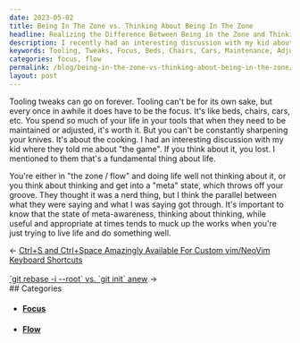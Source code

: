 ```yaml
---
date: 2023-05-02
title: Being In The Zone vs. Thinking About Being In The Zone
headline: Realizing the Difference Between Being in the Zone and Thinking About Being in the Zone
description: I recently had an interesting discussion with my kid about the importance of being in the zone and not thinking about being in the zone. We discussed how it's important to know the difference between being in the zone and getting into a 'meta' state, which can derail your groove and prevent you from doing something well.
keywords: Tooling, Tweaks, Focus, Beds, Chairs, Cars, Maintenance, Adjustments, Knives, Cooking, Game, Zone, Flow, Meta-Awareness, Thinking, Living, Doing
categories: focus, flow
permalink: /blog/being-in-the-zone-vs-thinking-about-being-in-the-zone/
layout: post
---
```



Tooling tweaks can go on forever. Tooling can't be for its own sake, but every
once in awhile it does have to be the focus. It's like beds, chairs, cars, etc.
You spend so much of your life in your tools that when they need to be
maintained or adjusted, it's worth it. But you can't be constantly sharpening
your knives. It's about the cooking. I had an interesting discussion with my
kid where they told me about "the game". If you think about it, you lost. I
mentioned to them that's a fundamental thing about life. 

You're either in "the zone / flow" and doing life well not thinking about it,
or you think about thinking and get into a "meta" state, which throws off your
groove. They thought it was a nerd thing, but I think the parallel between what
they were saying and what I was saying got through. It's important to know that
the state of meta-awareness, thinking about thinking, while useful and
appropriate at times tends to muck up the works when you're just trying to live
life and do something well.























<div class="post-nav"><div class="post-nav-prev"><span class="arrow">&larr;&nbsp;</span><a href="/blog/ctrl-s-and-ctrl-space-amazingly-available-for-custom-vim-neovim-keyboard-shortcuts">Ctrl+S and Ctrl+Space Amazingly Available For Custom vim/NeoVim Keyboard Shortcuts</a></div> &nbsp; <div class="post-nav-next"><a href="/blog/git-rebase-i-root-vs-git-init-anew">`git rebase -i --root` vs. `git init` anew</a><span class="arrow">&nbsp;&rarr;</span></div></div>
## Categories

<ul>
<li><h4><a href='/focus/'>Focus</a></h4></li>
<li><h4><a href='/flow/'>Flow</a></h4></li></ul>